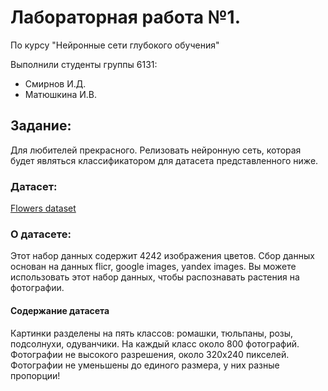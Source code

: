 # Лабораторная работа №1.

По курсу "Нейронные сети глубокого обучения"

Выполнили студенты группы 6131:

* Смирнов И.Д.
* Матюшкина И.В.

## Задание:
Для любителей прекрасного. Релизовать нейронную сеть, которая будет являться классификатором для датасета представленного ниже. 

### Датасет:

[Flowers dataset](https://www.kaggle.com/alxmamaev/flowers-recognition)


### О датасете:

Этот набор данных содержит 4242 изображения цветов.
Сбор данных основан на данных flicr, google images, yandex images.
Вы можете использовать этот набор данных, чтобы распознавать растения на фотографии.

#### Содержание датасета
Картинки разделены на пять классов: ромашки, тюльпаны, розы, подсолнухи, одуванчики.
На каждый класс около 800 фотографий. Фотографии не высокого разрешения, около 320х240 пикселей. Фотографии не уменьшены до единого размера, у них разные пропорции!